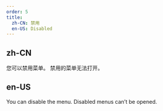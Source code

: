 ```yaml
---
order: 5
title:
  zh-CN: 禁用
  en-US: Disabled
---
```


## zh-CN

您可以禁用菜单。 禁用的菜单无法打开。

## en-US

You can disable the menu. Disabled menus can’t be opened.
